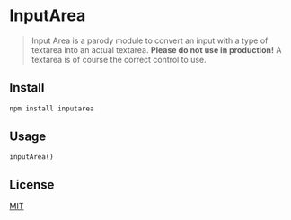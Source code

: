 # InputArea

> Input Area is a parody module to convert an input with a type of textarea into an actual textarea.
> **Please do not use in production!** A textarea is of course the correct control to use.

## Install

```bash
npm install inputarea
```

## Usage

```
inputArea()
```

## License

[MIT](http://vjpr.mit-license.org)